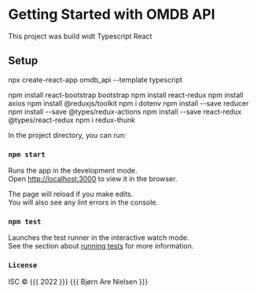 # Getting Started with OMDB API

This project was build widt Typescript React

## Setup

npx create-react-app omdb_api --template typescript

npm install react-bootstrap bootstrap
npm install react-redux
npm install axios
npm install @reduxjs/toolkit
npm i dotenv
npm install --save reducer
npm install --save @types/redux-actions
npm install --save react-redux @types/react-redux
npm i redux-thunk

In the project directory, you can run:

### `npm start`

Runs the app in the development mode.\
Open [http://localhost:3000](http://localhost:3000) to view it in the browser.

The page will reload if you make edits.\
You will also see any lint errors in the console.

### `npm test`

Launches the test runner in the interactive watch mode.\
See the section about [running tests](https://facebook.github.io/create-react-app/docs/running-tests) for more information.

### `License`

ISC © {{{ 2022 }}} {{{ Bjørn Are Nielsen }}}
